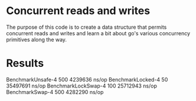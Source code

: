 Concurrent reads and writes
===========================
The purpose of this code is to create a data structure that permits
concurrent reads and writes and learn a bit about go's various
concurrency primitives along the way.

# Results
BenchmarkUnsafe-4            500           4239636 ns/op
BenchmarkLocked-4             50          35497691 ns/op
BenchmarkLockSwap-4          100          25712943 ns/op
BenchmarkSwap-4              500           4282290 ns/op
